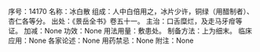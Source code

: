 序号：14170
名称：冰白散
组成：人中白倍用之，冰片少许，铜绿（用醋制者）、杏仁各等分。
出处：《景岳全书》卷五十一。
主治：口舌糜烂，及走马牙疳等证。
加减：None
功效：None
用法用量：敷患处。
制备方法：上为细末。
临床应用：None
各家论述：None
用药禁忌：None
附注：None
